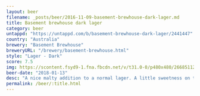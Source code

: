 ```yaml
---
layout: beer
filename: _posts/beer/2016-11-09-basement-brewhouse-dark-lager.md
title: Basement brewhouse dark lager
category: beer
untappd: "https://untappd.com/b/basement-brewhouse-dark-lager/2441447"
country: "Australia"
brewery: "Basement Brewhouse"
breweryURL: "/brewery/basement-brewhouse.html"
style: "Lager - Dark"
score: 7.5
img: https://scontent.fsyd9-1.fna.fbcdn.net/v/t31.0-0/p480x480/26685112_10155922810018745_5656909207117620973_o.jpg?_nc_cat=108&_nc_sid=e007fa&_nc_ohc=-0b3NPJPoNoAX_qrZBE&_nc_ht=scontent.fsyd9-1.fna&tp=6&oh=042dcfa2ac160c7e02995b8dce60dc53&oe=5F95E1D9
beer-date: "2018-01-13"
desc: "A nice malty addition to a normal lager. A little sweetness on the tip of the tongue which fits well"
permalink: /beer/:title.html
---
```

